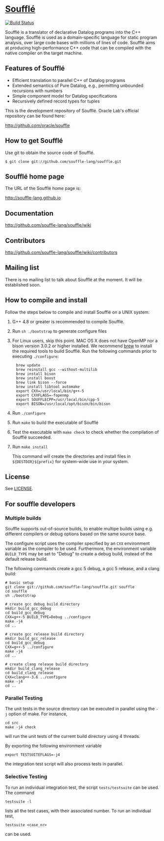 
# [Soufflé](https://souffle-lang.gitio.com)

[![Build Status](https://travis-ci.org/souffle-lang/souffle.svg?branch=master)](https://travis-ci.org/souffle-lang/souffle)

Soufflé is a translator of declarative Datalog programs into the C++ language.  Soufflé is used as a domain-specific language for static program analysis, over large code bases with millions of lines of code.  Soufflé aims at producing high-performance C++ code that can be compiled with the native compiler on the target machine.  

## Features of Soufflé

*   Efficient translation to parallel C++ of Datalog programs
*   Extended semantics of Pure Datalog, e.g., permitting unbounded recursions with numbers 
*   Simple component model for Datalog specifications 
*   Recursively defined record types for tuples 

This is the development repository of Soufflé. Oracle Lab's official repository can be found here:

http://github.com/oracle/souffle

## How to get Soufflé
 
Use git to obtain the source code of Soufflé. 

    $ git clone git://github.com/souffle-lang/souffle.git

## Soufflé home page

The URL of the Soufflé home page is:

http://souffle-lang.github.io

## Documentation

http://github.com/souffle-lang/souffle/wiki

## Contributors

http://github.com/souffle-lang/souffle/wiki/contributors

## Mailing list

There is no mailing list to talk about Soufflé at the moment. It will be established soon. 

## How to compile and install 

Follow the steps below to compile and install Soufflé on a UNIX system:

1.  G++ 4.8 or greater is recommended to compile Soufflé. 

2.  Run `sh ./bootstrap` to generate configure files 

3.  For Linux users, skip this point. MAC OS X does not have OpenMP nor a bison version 3.0.2 or higher installed.
    We recommend [brew](http://brew.sh) to install the required tools to build Soufflé. Run the following commands prior to executing `./configure`:

```
     brew update                
     brew reinstall gcc --without-multilib                
     brew install bison  
     brew install boost
     brew link bison --force
     brew install libtool automake
     export CXX=/usr/local/bin/g++-5                
     export CXXFLAGS=-fopenmp                
     export SOUFFLECPP=/usr/local/bin/cpp-5
     export BISON=/usr/local/opt/bison/bin/bison
```

4.  Run `./configure`

5.  Run `make` to build the executable of Soufflé

6.  Test the executable with `make check` to check whether the compilation of Soufflé succeeded.

7.  Run `make install`

    This command will create the directories and install files in `${DESTDIR}${prefix}` for system-wide use in your system.

## License

See [LICENSE](https://github.com/souffle-lang/souffle/blob/master/licenses/SOUFFLE-UPL.txt).

## For souffle developers

### Multiple builds

Souffle supports out-of-source builds, to enable multipe builds using e.g. different compilers or debug options based on the same source base. 

The configure script uses the compiler specified by an `CXX` environment variable as the compiler to be used. Furthermore, the environment variable `BUILD_TYPE` may be set to "Debug" to create a debug build, instead of the default release build.

The following commands create a gcc 5 debug, a gcc 5 release, and a clang build:

```
# basic setup
git clone git://github.com/souffle-lang/souffle.git souffle
cd souffle
sh ./bootstrap

# create gcc debug build directory
mkdir build_gcc_debug
cd build_gcc_debug
CXX=g++-5 BUILD_TYPE=Debug ../configure
make -j4
cd ..

# create gcc release build directory
mkdir build_gcc_release
cd build_gcc_debug
CXX=g++-5 ../configure
make -j4
cd ..

# create clang release build directory
mkdir build_clang_release
cd build_clang_release
CXX=clang++-3.6 ../configure
make -j4
cd ..
```

### Parallel Testing

The unit tests in the source directory can be executed in parallel using the `-j` option of make. For instance,

```
cd src
make -j4 check
```

will run the unit tests of the current build directory using 4 threads.

By exporting the following environment variable

```
export TESTSUITEFLAGS=-j4
```

the integration test script will also process tests in parallel.

### Selective Testing

To run an individual integration test, the script `tests/testsuite` can be used. The command

```
testsuite -l
```

lists all the test cases, with their associated number. To run an individual test,

```
testsuite <case_nr>
```

can be used.
